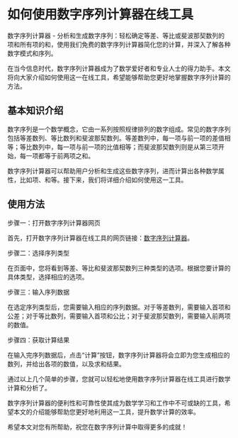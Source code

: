 如何使用数字序列计算器在线工具
===============

数字序列计算器 - 分析和生成数字序列：轻松确定等差、等比或斐波那契数列的项和所有项的和，使用我们免费的数字序列计算器简化您的计算，并深入了解各种数字模式和序列。

在当今信息时代，数字序列计算器成为了数学爱好者和专业人士的得力助手。本文将向大家介绍如何使用这一在线工具，希望能够帮助您更好地掌握数字序列计算的方法。

基本知识介绍
------

数字序列是一个数学概念，它由一系列按照规律排列的数字组成。常见的数字序列包括等差数列、等比数列和斐波那契数列。等差数列中，每一项与前一项的差值相等；等比数列中，每一项与前一项的比值相等；而斐波那契数列则是从第三项开始，每一项都等于前两项之和。

数字序列计算器可以帮助用户分析和生成这些数字序列，进而计算出各种数学属性，比如项、和等。接下来，我们将详细介绍如何使用这一工具。

使用方法
----

步骤一：打开数字序列计算器网页

首先，打开数字序列计算器在线工具的网页链接：[数字序列计算器](https://www.onlinecalculatorsfree.com/zh-cn/math/number-sequence-calculator.html)。

步骤二：选择序列类型

在页面中，您将看到等差、等比和斐波那契数列三种类型的选项。根据您要计算的具体类型，选择相应的选项。

步骤三：输入序列数据

在选定序列类型后，您需要输入相应的序列数据。对于等差数列，需要输入首项和公差；对于等比数列，需要输入首项和公比；对于斐波那契数列，需要输入前两项的数值。

步骤四：获取计算结果

在输入完序列数据后，点击“计算”按钮，数字序列计算器将会立即为您生成相应的数列，并给出各项的数值，以及求和结果。

通过以上几个简单的步骤，您就可以轻松地使用数字序列计算器在线工具进行数学计算和分析了。

数字序列计算器的便利性和可靠性使其成为数学学习和工作中不可或缺的工具，希望本文的介绍能够帮助您更好地利用这一工具，提升数学计算的效率。

希望本文对您有所帮助，祝您在数字序列计算中取得更多的成就！